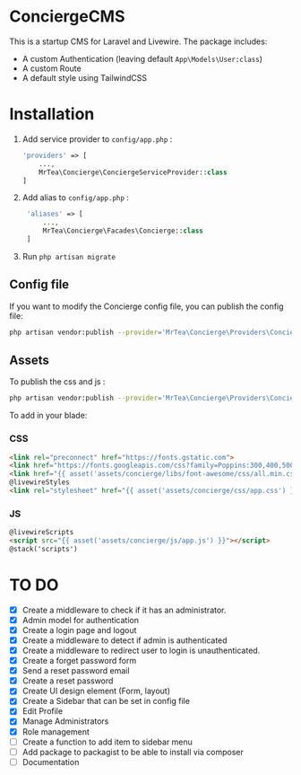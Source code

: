 # ConciergeCMS

This is a startup CMS for Laravel and Livewire. The package includes:

- A custom Authentication (leaving default ```App\Models\User:class```)
- A custom Route
- A default style using TailwindCSS

# Installation

1. Add service provider to `config/app.php` : 
   
	```php
	'providers' => [
		...,
		MrTea\Concierge\ConciergeServiceProvider::class
	]
	```

2. Add alias to `config/app.php` : 
   
   ```php
	'aliases' => [
		...,
		MrTea\Concierge\Facades\Concierge::class
	]
	```

3. Run `php artisan migrate`

## Config file

If you want to modify the Concierge config file, you can publish the config file:

```bash
php artisan vendor:publish --provider='MrTea\Concierge\Providers\ConciergeServiceProvider' --tag='config'
```

## Assets

To publish the css and js :

```bash
php artisan vendor:publish --provider='MrTea\Concierge\Providers\ConciergeServiceProvider' --tag='assets'
```

To add in your blade:

### CSS

```html
<link rel="preconnect" href="https://fonts.gstatic.com">
<link href="https://fonts.googleapis.com/css?family=Poppins:300,400,500,600,700" rel="stylesheet">
<link href="{{ asset('assets/concierge/libs/font-awesome/css/all.min.css') }}" rel="stylesheet">
@livewireStyles
<link rel="stylesheet" href="{{ asset('assets/concierge/css/app.css') }}">
```

### JS

```html
@livewireScripts
<script src="{{ asset('assets/concierge/js/app.js') }}"></script>
@stack('scripts')
```

# TO DO

- [x] Create a middleware to check if it has an administrator.
- [x] Admin model for authentication
- [x] Create a login page and logout
- [x] Create a middleware to detect if admin is authenticated
- [x] Create a middleware to redirect user to login is unauthenticated.
- [x] Create a forget password form
- [x] Send a reset password email
- [x] Create a reset password
- [x] Create UI design element (Form, layout)
- [x] Create a Sidebar that can be set in config file
- [x] Edit Profile
- [x] Manage Administrators
- [x] Role management
- [ ] Create a function to add item to sidebar menu
- [ ] Add package to packagist to be able to install via composer
- [ ] Documentation
